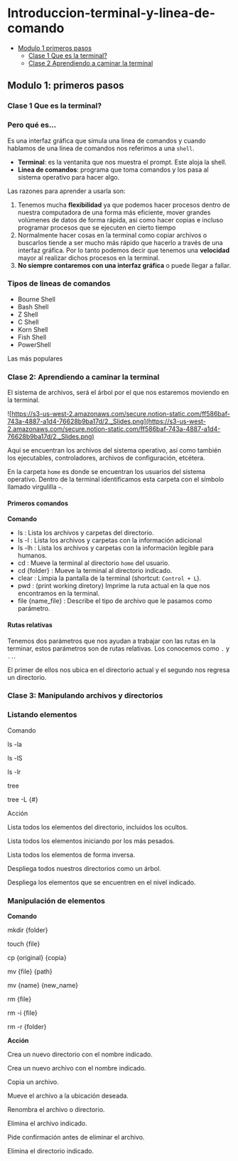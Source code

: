 # Introduccion-terminal-y-linea-de-comando

- [Modulo 1 primeros pasos](#Modulo-1-primeros-pasos)
  - [Clase 1 Que es la terminal?](#clase-1-que-es-la-terminal-?)
  - [Clase 2 Aprendiendo a caminar la terminal](#clase-2-aprendiendo-a-caminar-la-terminal)






## Modulo 1: primeros pasos 

### Clase 1 Que es la terminal?

### Pero qué es...

Es una interfaz gráfica que simula una linea de comandos y cuando hablamos de una línea de comandos nos referimos a una `shell`.

- **Terminal**: es la ventanita que nos muestra el prompt. Este aloja la shell.
- **Linea de comandos**: programa que toma comandos y los pasa al sistema operativo para hacer algo.

Las razones para aprender a usarla son:

1. Tenemos mucha **flexibilidad** ya que podemos hacer procesos dentro de nuestra computadora de una forma más eficiente, mover grandes volúmenes de datos de forma rápida, así como hacer copias e incluso programar procesos que se ejecuten en cierto tiempo
2. Normalmente hacer cosas en la terminal como copiar archivos o buscarlos tiende a ser mucho más rápido que hacerlo a través de una interfaz gráfica. Por lo tanto podemos decir que tenemos una **velocidad** mayor al realizar dichos procesos en la terminal.
3. **No siempre contaremos con una interfaz gráfica** o puede llegar a fallar.

### Tipos de lineas de comandos

- Bourne Shell
- Bash Shell
- Z Shell
- C Shell
- Korn Shell
- Fish Shell
- PowerShell

Las más populares


### Clase 2: Aprendiendo a caminar la terminal

El sistema de archivos, será el árbol por el que nos estaremos moviendo en la terminal.

![https://s3-us-west-2.amazonaws.com/secure.notion-static.com/ff586baf-743a-4887-a1d4-76628b9ba17d/2._Slides.png](https://s3-us-west-2.amazonaws.com/secure.notion-static.com/ff586baf-743a-4887-a1d4-76628b9ba17d/2._Slides.png)

Aquí se encuentran los archivos del sistema operativo, así como también los ejecutables, controladores, archivos de configuración, etcétera.

En la carpeta `home` es donde se encuentran los usuarios del sistema operativo. Dentro de la terminal identificamos esta carpeta con el símbolo llamado virgulilla `~`.

#### Primeros comandos

**Comando**

  - ls : Lista los archivos y carpetas del directorio.
  - ls -l : Lista los archivos y carpetas con la información adicional
  - ls -lh : Lista los archivos y carpetas con la información legible para humanos.
  - cd : Mueve la terminal al directorio `home` del usuario.
  - cd {folder} : Mueve la terminal al directorio indicado.
  - clear : Limpia la pantalla de la terminal (shortcut: `Control + L`).
  - pwd : (print working diretory) Imprime la ruta actual en la que nos encontramos en la terminal.
  - file {name_file} : Describe el tipo de archivo que le pasamos como parámetro.

#### Rutas relativas

Tenemos dos parámetros que nos ayudan a trabajar con las rutas en la terminar, estos parámetros son de rutas relativas. Los conocemos como `.` y `..`.

El primer de ellos nos ubica en el directorio actual y el segundo nos regresa un directorio.



### Clase 3: Manipulando archivos y directorios

### Listando elementos

Comando

ls -la

ls -lS

ls -lr

tree

tree -L {#}

Acción

Lista todos los elementos del directorio, incluidos los ocultos.

Lista todos los elementos iniciando por los más pesados.

Lista todos los elementos de forma inversa.

Despliega todos nuestros directorios como un árbol.

Despliega los elementos que se encuentren en el nivel indicado.

### Manipulación de elementos

**Comando**

mkdir {folder}

touch {file}

cp {original} {copia}

mv {file} {path}

mv {name} {new_name}

rm {file}

rm -i {file}

rm -r {folder}

**Acción**

Crea un nuevo directorio con el nombre indicado.

Crea un nuevo archivo con el nombre indicado.

Copia un archivo.

Mueve el archivo a la ubicación deseada.

Renombra el archivo o directorio.

Elimina el archivo indicado.

Pide confirmación antes de eliminar el archivo.

Elimina el directorio indicado.
